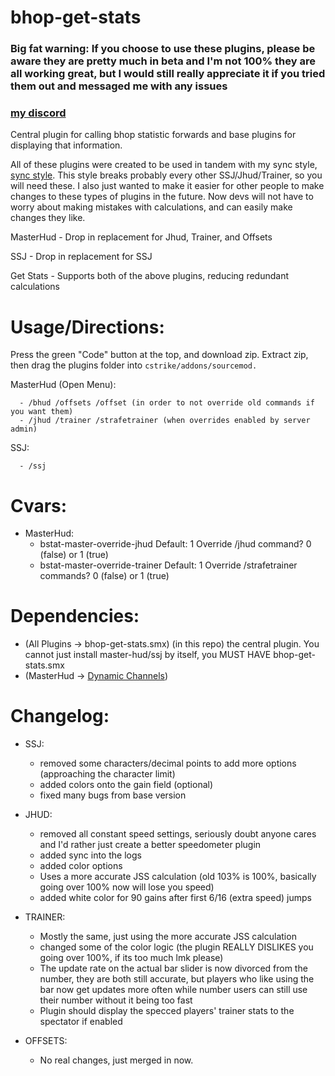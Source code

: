 # bhop-get-stats

### Big fat warning: If you choose to use these plugins, please be aware they are pretty much in beta and I'm not 100% they are all working great, but I would still really appreciate it if you tried them out and messaged me with any issues

### [my discord](https://discord.gg/j9nfnjcUVd)

Central plugin for calling bhop statistic forwards and base plugins for displaying that information.

All of these plugins were created to be used in tandem with my sync style, [sync style](https://github.com/Nimmy2222/shavit-syncstyle). This style breaks probably every other SSJ/Jhud/Trainer, so you will need these. I also just wanted to make it easier for other people to make changes to these types of plugins in the future. Now devs will not have to worry about making mistakes with calculations, and can easily make changes they like.

MasterHud - Drop in replacement for Jhud, Trainer, and Offsets

SSJ - Drop in replacement for SSJ

Get Stats - Supports both of the above plugins, reducing redundant calculations

# Usage/Directions:

Press the green "Code" button at the top, and download zip. Extract zip, then drag the plugins folder into ```cstrike/addons/sourcemod.```

  MasterHud (Open Menu):
  ```
    - /bhud /offsets /offset (in order to not override old commands if you want them)
    - /jhud /trainer /strafetrainer (when overrides enabled by server admin)
  ```
  SSJ:
  ```
    - /ssj
  ```

# Cvars:
* MasterHud: 
   * bstat-master-override-jhud Default: 1 Override /jhud command? 0 (false) or 1 (true)
   * bstat-master-override-trainer Default: 1 Override /strafetrainer commands? 0 (false) or 1 (true)

# Dependencies:
* (All Plugins -> bhop-get-stats.smx) (in this repo) the central plugin. You cannot just install master-hud/ssj by itself, you MUST HAVE bhop-get-stats.smx
* (MasterHud -> [Dynamic Channels](https://github.com/Vauff/DynamicChannels))

# Changelog:
* SSJ:
	* removed some characters/decimal points to add more options (approaching the character limit)
	* added colors onto the gain field (optional)
	* fixed many bugs from base version

* JHUD:
	* removed all constant speed settings, seriously doubt anyone cares and I'd rather just create a better speedometer plugin
	* added sync into the logs
	* added color options
	* Uses a more accurate JSS calculation (old 103% is 100%, basically going over 100% now will lose you speed)
	* added white color for 90 gains after first 6/16 (extra speed) jumps

* TRAINER:
	* Mostly the same, just using the more accurate JSS calculation
	* changed some of the color logic (the plugin REALLY DISLIKES you going over 100%, if its too much lmk please)
	* The update rate on the actual bar slider is now divorced from the number, they are both still accurate, but players who like using the bar now get updates more often while number users can still use their number without it being too fast
	* Plugin should display the specced players' trainer stats to the spectator if enabled

* OFFSETS:
	* No real changes, just merged in now.
